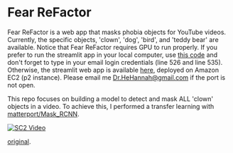 # Fear ReFactor
Fear ReFactor is a web app that masks phobia objects for YouTube videos. Currently, the specific objects, 'clown', 'dog', 'bird', and 'teddy bear' are available.
Notice that Fear ReFactor requires GPU to run properly. If you prefer to run the streamlit app in your local computer, use [this code](https://github.com/HannahhoHe/Fear-ReFactor-Mask-R-CNN-Transfer-Learning/blob/master/FearReFactor_streamlit_pub.py) and don't forget to type in your email login credentials (line 526 and line 535). Otherwise, the streamlit web app is available [here](https://52.34.156.240:8501), deployed on Amazon EC2 (p2 instance). Please email me Dr.HeHannah@gmail.com if the port is not open.   

This repo focuses on building a model to detect and mask ALL 'clown' objects in a video. To achieve this, I performed a transfer learning with [matterport/Mask_RCNN](https://github.com/matterport/Mask_RCNN).  



[![SC2 Video](https://img.youtube.com/vi/--b-9HrKK6w/0.jpg)](https://drive.google.com/drive/my-drive)

[original](https://www.youtube.com/watch?v=GGOMD2DlJUY&t=107s).


